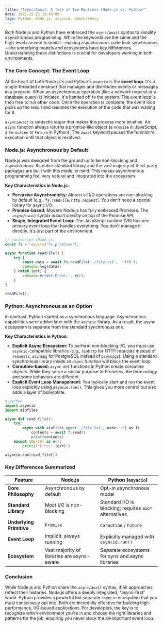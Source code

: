 ```yaml
---
title: "Async/Await: A Tale of Two Runtimes (Node.js vs. Python)"
date: 2021-12-15 11:00:00
tags: Python, Node.js, asyncio, Concurrency
---
```


Both Node.js and Python have embraced the `async/await` syntax to simplify asynchronous programming. While the keywords are the same and the high-level concept is similar—making asynchronous code look synchronous—the underlying models and ecosystems have key differences. Understanding these distinctions is crucial for developers working in both environments.

<!--more-->

### The Core Concept: The Event Loop

At the heart of both Node.js's and Python's `asyncio` is the **event loop**. It's a single-threaded construct that manages and distributes events or messages in a program. When an asynchronous operation (like a network request or a database query) is initiated, it's handed off to the system. The event loop is then free to run other code. Once the operation is complete, the event loop picks up the result and resumes the execution of the code that was waiting for it.

`async/await` is syntactic sugar that makes this process more intuitive. An `async` function always returns a promise-like object (a `Promise` in JavaScript, a `Coroutine` or `Future` in Python). The `await` keyword pauses the function's execution until that object is resolved.

### Node.js: Asynchronous by Default

Node.js was designed from the ground up to be non-blocking and asynchronous. Its entire standard library and the vast majority of third-party packages are built with this model in mind. This makes asynchronous programming feel very natural and integrated into the ecosystem.

**Key Characteristics in Node.js:**

*   **Pervasive Asynchronicity:** Almost all I/O operations are non-blocking by default (e.g., `fs.readFile`, `http.request`). You don't need a special library for async I/O.
*   **Promise-based:** Modern Node.js has fully embraced Promises. The `async/await` syntax is built directly on top of the Promise API.
*   **Single, Integrated Event Loop:** The JavaScript runtime (V8) has one primary event loop that handles everything. You don't manage it directly; it's just part of the environment.

```javascript
// javascript (Node.js)
const fs = require('fs.promises');

async function readFile() {
    try {
        const data = await fs.readFile('./file.txt', 'utf8');
        console.log(data);
    } catch (err) {
        console.error('Error:', err);
    }
}

readFile();
```

### Python: Asynchronous as an Option

In contrast, Python started as a synchronous language. Asynchronous capabilities were added later with the `asyncio` library. As a result, the async ecosystem is separate from the standard synchronous one.

**Key Characteristics in Python:**

*   **Explicit Async Ecosystem:** To perform non-blocking I/O, you must use `asyncio`-compatible libraries (e.g., `aiohttp` for HTTP requests instead of `requests`, `asyncpg` for PostgreSQL instead of `psycopg2`). Using a standard synchronous library inside an `async` function will block the event loop.
*   **Coroutine-based:** `async def` functions in Python create coroutine objects. While they serve a similar purpose to Promises, the terminology and some behaviors are different.
*   **Explicit Event Loop Management:** You typically start and run the event loop explicitly using `asyncio.run()`. This gives you more control but also adds a layer of boilerplate.

```python
# python
import asyncio
import aiofiles

async def read_file():
    try:
        async with aiofiles.open('./file.txt', mode='r') as f:
            contents = await f.read()
            print(contents)
    except IOError as err:
        print(f"Error: {err}")

asyncio.run(read_file())
```

### Key Differences Summarized

| Feature                  | Node.js                                        | Python (`asyncio`)                                     |
| ------------------------ | ---------------------------------------------- | ------------------------------------------------------ |
| **Core Philosophy**      | Asynchronous by default                        | Opt-in asynchronous model                              |
| **Standard Library**     | Most I/O is non-blocking                       | Standard I/O is blocking; requires `aio*` alternatives |
| **Underlying Primitive** | `Promise`                                      | `Coroutine` / `Future`                                 |
| **Event Loop**           | Implicit, always running                       | Explicitly managed with `asyncio.run()`                |
| **Ecosystem**            | Vast majority of libraries are async-aware     | Separate ecosystems for sync and async libraries       |

### Conclusion

While Node.js and Python share the `async/await` syntax, their approaches reflect their histories. Node.js offers a deeply integrated, "async-first" world. Python provides a powerful but separate `asyncio` ecosystem that you must consciously opt into. Both are incredibly effective for building high-performance, I/O-bound applications. For developers, the key is to recognize which environment you're in and choose the right libraries and patterns for the job, ensuring you never block the all-important event loop.